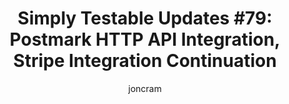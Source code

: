 ---
layout: default
title: "Simply Testable Updates #79: Postmark HTTP API Integration, Stripe Integration Continuation"
author: joncram
continue_reading: false
newsletter:
    issue_number: 79th
    url: https://us5.campaign-archive1.com/?u=ac75e33d993d2b502e333ddd0&amp;id=5b807e21d2
    highlights:
        - Postmark HTTP API integration
        - Continuation on integrating with Stripe
    closing_sentence: Expect the next newsletter in about twos week from now on 12 March 2014
---